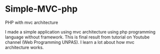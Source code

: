 # Simple-MVC-php
PHP with mvc architecture

I made a simple application using mvc architecture using php programming language without framework.
This is final result from tutorial on Youtube channel (Web Programming UNPAS).
I learn a lot about how mvc architecture works.

